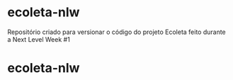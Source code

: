 # ecoleta-nlw
Repositório criado para versionar o código do projeto Ecoleta feito durante a Next Level Week #1
# ecoleta-nlw
